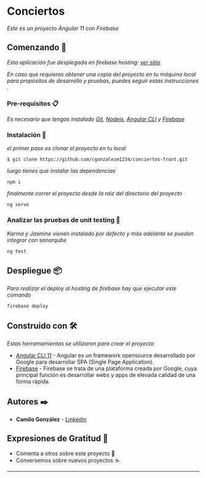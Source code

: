 # Conciertos

_Este es un proyecto Ángular 11 con Firebase_

## Comenzando 🚀

_Esta aplicación fue desplegada en firebase hosting: [ver sitio](https://conciertos-89fbc.firebaseapp.com)._

_En caso que requieras obtener una copia del proyecto en tu máquina local para propósitos de desarrollo y pruebas, puedes seguir estas instrucciones ._

### Pre-requisitos 📋

_Es necesario que tengas instalado [Git](https://git-scm.com/), [Nodejs](https://nodejs.org/es/download/), [Angular CLI](https://cli.angular.io/) y [Firebase](https://firebase.google.com/docs/web/setup)_ 


### Instalación 🔧

_el primer paso es clonar el proyecto en tu local_

```
$ git clone https://github.com/cgonzalezm1234/conciertos-front.git
```

_luego tienes que instalar las dependencias_

```
npm i
```
_finalmente correr el proyecto desde la raìz del directorio del proyecto_

```
ng serve
```

### Analizar las pruebas de unit testing 🔩

_Karma y Jasmine vienen instalado por defecto y más adelante se pueden integrar con sonarqube_

```
ng test
```

## Despliegue 📦

_Para realizar el deploy al hosting de firebase hay que ejecutar este comando_

```
firebase deploy
```

## Construido con 🛠️

_Estas herramamientas se utilizaron para crear el proyecto_

* [Angular CLI 11](https://cli.angular.io/) - Angular es un framework opensource desarrollado por Google para desarrollar SPA (Single Page Application).
* [Firebase](https://firebase.google.com/) - Firebase se trata de una plataforma creada por Google, cuya principal función es desarrollar webs y apps de elevada calidad de una forma rápida.

## Autores ✒️

* **Camilo González** - [Linkedin](https://www.linkedin.com/in/camilo-gonzalez-munoz/)

## Expresiones de Gratitud 🎁

* Comenta a otros sobre este proyecto 📢
* Conversemos sobre nuevos proyectos ☕. 

---